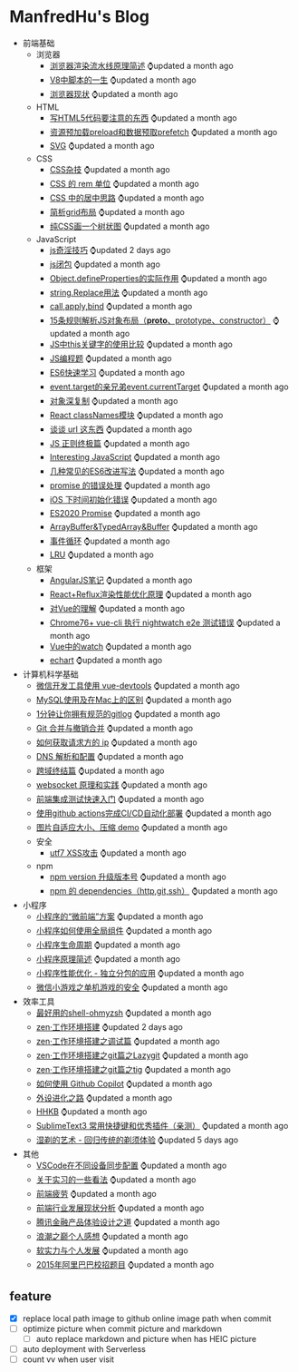 # ManfredHu's Blog

<!-- Here with topic and answer list start -->
- 前端基础
  - 浏览器
    - [浏览器渲染流水线原理简述](https://github.com/ManfredHu/manfredHu.github.io/blob/master/broswer/2021-12-31.broswer-render.md) ⌚️updated a month ago
    - [V8中脚本的一生](https://github.com/ManfredHu/manfredHu.github.io/blob/master/broswer/2022-1-26.script-in-v8.md) ⌚️updated a month ago
    - [浏览器现状](https://github.com/ManfredHu/manfredHu.github.io/blob/master/broswer/2022-5-5.broswer-present-situation.md) ⌚️updated a month ago
  - HTML
    - [写HTML5代码要注意的东西](https://github.com/ManfredHu/manfredHu.github.io/blob/master/html/2-someAboutHTML5.md) ⌚️updated a month ago
    - [资源预加载preload和数据预取prefetch](https://github.com/ManfredHu/manfredHu.github.io/blob/master/html/2021-01-17-preload-prefetch.md) ⌚️updated a month ago
    - [SVG](https://github.com/ManfredHu/manfredHu.github.io/blob/master/html/2022-08-03.svg.md) ⌚️updated a month ago
  - CSS
    - [CSS杂技](https://github.com/ManfredHu/manfredHu.github.io/blob/master/css/3-CSS-note.md) ⌚️updated a month ago
    - [CSS 的 rem 单位](https://github.com/ManfredHu/manfredHu.github.io/blob/master/css/26-rem.md) ⌚️updated a month ago
    - [CSS 中的居中思路](https://github.com/ManfredHu/manfredHu.github.io/blob/master/css/50-centeringInCss.md) ⌚️updated a month ago
    - [简析grid布局](https://github.com/ManfredHu/manfredHu.github.io/blob/master/css/55-grid.md) ⌚️updated a month ago
    - [纯CSS画一个树状图](https://github.com/ManfredHu/manfredHu.github.io/blob/master/css/61-tree-chart.md) ⌚️updated a month ago
  - JavaScript
    - [js奇淫技巧](https://github.com/ManfredHu/manfredHu.github.io/blob/master/js/2021-10-8.skillful-skill.md) ⌚️updated 2 days ago
    - [js闭包](https://github.com/ManfredHu/manfredHu.github.io/blob/master/js/6-javascript-closure.md) ⌚️updated a month ago
    - [Object.defineProperties的实际作用](https://github.com/ManfredHu/manfredHu.github.io/blob/master/js/5-MEANdevelop-ModelProblem.md) ⌚️updated a month ago
    - [string.Replace用法](https://github.com/ManfredHu/manfredHu.github.io/blob/master/js/8-stringReplace.md) ⌚️updated a month ago
    - [call,apply,bind](https://github.com/ManfredHu/manfredHu.github.io/blob/master/js/12-EvalCallApplyBind.md) ⌚️updated a month ago
    - [15条规则解析JS对象布局（**proto**、prototype、constructor）](https://github.com/ManfredHu/manfredHu.github.io/blob/master/js/13-proto-prototype-constructor.md) ⌚️updated a month ago
    - [JS中this关键字的使用比较](https://github.com/ManfredHu/manfredHu.github.io/blob/master/js/14-thisKeyWords.md) ⌚️updated a month ago
    - [JS编程题](https://github.com/ManfredHu/manfredHu.github.io/blob/master/js/15-veryGoodForUsing.md) ⌚️updated a month ago
    - [ES6快速学习](https://github.com/ManfredHu/manfredHu.github.io/blob/master/js/16-learn-ES6.md) ⌚️updated a month ago
    - [event.target的亲兄弟event.currentTarget](https://github.com/ManfredHu/manfredHu.github.io/blob/master/js/17-eventCurrentTarget.md) ⌚️updated a month ago
    - [对象深复制](https://github.com/ManfredHu/manfredHu.github.io/blob/master/js/19-extendMethod.md) ⌚️updated a month ago
    - [React classNames模块](https://github.com/ManfredHu/manfredHu.github.io/blob/master/js/21-classNames.md) ⌚️updated a month ago
    - [谈谈 url 这东西](https://github.com/ManfredHu/manfredHu.github.io/blob/master/js/22-url.md) ⌚️updated a month ago
    - [JS 正则终极篇](https://github.com/ManfredHu/manfredHu.github.io/blob/master/js/25-js-regexp.md) ⌚️updated a month ago
    - [Interesting JavaScript](https://github.com/ManfredHu/manfredHu.github.io/blob/master/js/20-interestingJavascript.md) ⌚️updated a month ago
    - [几种常见的ES6改进写法](https://github.com/ManfredHu/manfredHu.github.io/blob/master/js/30-es6-normal-error.md) ⌚️updated a month ago
    - [promise 的错误处理](https://github.com/ManfredHu/manfredHu.github.io/blob/master/js/52-promise-errorHandle.md) ⌚️updated a month ago
    - [iOS 下时间初始化错误](https://github.com/ManfredHu/manfredHu.github.io/blob/master/js/53-ios-newDateBug.md) ⌚️updated a month ago
    - [ES2020 Promise](https://github.com/ManfredHu/manfredHu.github.io/blob/master/js/56-es2020-promise.md) ⌚️updated a month ago
    - [ArrayBuffer&TypedArray&Buffer](https://github.com/ManfredHu/manfredHu.github.io/blob/master/js/57-js-buffer.md) ⌚️updated a month ago
    - [事件循环](https://github.com/ManfredHu/manfredHu.github.io/blob/master/js/2021-8-30.eventLoop.md) ⌚️updated a month ago
    - [LRU](https://github.com/ManfredHu/manfredHu.github.io/blob/master/js/2021-10-26.lru.md) ⌚️updated a month ago
  - 框架
    - [AngularJS笔记](https://github.com/ManfredHu/manfredHu.github.io/blob/master/framework/4-angular-note.md) ⌚️updated a month ago
    - [React+Reflux渲染性能优化原理](https://github.com/ManfredHu/manfredHu.github.io/blob/master/framework/23-reactRenderingPrinciple.md) ⌚️updated a month ago
    - [对Vue的理解](https://github.com/ManfredHu/manfredHu.github.io/blob/master/framework/32-vue-notes.md) ⌚️updated a month ago
    - [Chrome76+ vue-cli 执行 nightwatch e2e 测试错误](https://github.com/ManfredHu/manfredHu.github.io/blob/master/framework/52-vue-cli-e2e-error.md) ⌚️updated a month ago
    - [Vue中的watch](https://github.com/ManfredHu/manfredHu.github.io/blob/master/framework/2021-01-22.vue-watch.md) ⌚️updated a month ago
    - [echart](https://github.com/ManfredHu/manfredHu.github.io/blob/master/framework/2021-09-03.echart.md) ⌚️updated a month ago
- 计算机科学基础
  - [微信开发工具使用 vue-devtools](https://github.com/ManfredHu/manfredHu.github.io/blob/master/framework/48-vuedevtools-wechatDev.md) ⌚️updated a month ago
  - [MySQL使用及在Mac上的区别](https://github.com/ManfredHu/manfredHu.github.io/blob/master/cs/31-git-flow.md) ⌚️updated a month ago
  - [1分钟让你拥有规范的gitlog](https://github.com/ManfredHu/manfredHu.github.io/blob/master/cs/40-git-commitizen.md) ⌚️updated a month ago
  - [Git 合并与撤销合并](https://github.com/ManfredHu/manfredHu.github.io/blob/master/cs/49-git-revert.md) ⌚️updated a month ago
  - [如何获取请求方的 ip](https://github.com/ManfredHu/manfredHu.github.io/blob/master/cs/45-x-forwarded-for.md) ⌚️updated a month ago
  - [DNS 解析和配置](https://github.com/ManfredHu/manfredHu.github.io/blob/master/cs/35-dns-parse.md) ⌚️updated a month ago
  - [跨域终结篇](https://github.com/ManfredHu/manfredHu.github.io/blob/master/cs/42-cross-origin.md) ⌚️updated a month ago
  - [websocket 原理和实践](https://github.com/ManfredHu/manfredHu.github.io/blob/master/cs/43-websocket.md) ⌚️updated a month ago
  - [前端集成测试快速入门](https://github.com/ManfredHu/manfredHu.github.io/blob/master/cs/36-jest-travis-codecov.md) ⌚️updated a month ago
  - [使用github actions完成CI/CD自动化部署](https://github.com/ManfredHu/manfredHu.github.io/blob/master/cs/58-github-ci.md) ⌚️updated a month ago
  - [图片自适应大小、压缩 demo](https://github.com/ManfredHu/manfredHu.github.io/blob/master/cs/34-picture-fileUpload.md) ⌚️updated a month ago
  - 安全
    - [utf7 XSS攻击](https://github.com/ManfredHu/manfredHu.github.io/blob/master/cs/41-utf7-xss.md) ⌚️updated a month ago
  - npm
    - [npm version 升级版本号](https://github.com/ManfredHu/manfredHu.github.io/blob/master/cs/46-npm-version.md) ⌚️updated a month ago
    - [npm 的 dependencies（http,git,ssh）](https://github.com/ManfredHu/manfredHu.github.io/blob/master/cs/47-npm-dependencies.md) ⌚️updated a month ago
- 小程序
  - [小程序的“微前端”方案](https://github.com/ManfredHu/manfredHu.github.io/blob/master/miniprogram/2002-08-06.merge-mp-cli.md) ⌚️updated a month ago
  - [小程序如何使用全局组件](https://github.com/ManfredHu/manfredHu.github.io/blob/master/miniprogram/2020-10-21.mp-global-components.md) ⌚️updated a month ago
  - [小程序生命周期](https://github.com/ManfredHu/manfredHu.github.io/blob/master/miniprogram/2021-01-13.weapp-component-lifetimes.md) ⌚️updated a month ago
  - [小程序原理简述](https://github.com/ManfredHu/manfredHu.github.io/blob/master/miniprogram/2021-01-04.miniprogram.md) ⌚️updated a month ago
  - [小程序性能优化 - 独立分包的应用](https://github.com/ManfredHu/manfredHu.github.io/blob/master/miniprogram/54-miniprogram-optimization.md) ⌚️updated a month ago
  - [微信小游戏之单机游戏的安全](https://github.com/ManfredHu/manfredHu.github.io/blob/master/miniprogram/38-miniGame-security.md) ⌚️updated a month ago
- 效率工具
  - [最好用的shell-ohmyzsh](https://github.com/ManfredHu/manfredHu.github.io/blob/master/efficency/oh-my-zsh.md) ⌚️updated a month ago
  - [zen·工作环境搭建](https://github.com/ManfredHu/manfredHu.github.io/blob/master/efficency/build-env.md) ⌚️updated 2 days ago
  - [zen·工作环境搭建之调试篇](https://github.com/ManfredHu/manfredHu.github.io/blob/master/efficency/build-env-debug.md) ⌚️updated a month ago
  - [zen·工作环境搭建之git篇之Lazygit](https://github.com/ManfredHu/manfredHu.github.io/blob/master/efficency/lazygit.md) ⌚️updated a month ago
  - [zen·工作环境搭建之git篇之tig](https://github.com/ManfredHu/manfredHu.github.io/blob/master/efficency/tig.md) ⌚️updated a month ago
  - [如何使用 Github Copilot](https://github.com/ManfredHu/manfredHu.github.io/blob/master/efficency/github-copilot.md) ⌚️updated a month ago
  - [外设进化之路](https://github.com/ManfredHu/manfredHu.github.io/blob/master/efficency/keyboard.md) ⌚️updated a month ago
  - [HHKB](https://github.com/ManfredHu/manfredHu.github.io/blob/master/efficency/hhkb.md) ⌚️updated a month ago
  - [SublimeText3 常用快捷键和优秀插件（亲测）](https://github.com/ManfredHu/manfredHu.github.io/blob/master/others/11-SublimeText3Plus.md) ⌚️updated a month ago
  - [湿剃的艺术 - 回归传统的剃须体验](https://github.com/ManfredHu/manfredHu.github.io/blob/master/efficency/wet-shaving.md) ⌚️updated 5 days ago
- 其他
  - [VSCode在不同设备同步配置](https://github.com/ManfredHu/manfredHu.github.io/blob/master/others/github-gist.md) ⌚️updated a month ago
  - [关于实习的一些看法](https://github.com/ManfredHu/manfredHu.github.io/blob/master/others/18-internship.md) ⌚️updated a month ago
  - [前端疲劳](https://github.com/ManfredHu/manfredHu.github.io/blob/master/others/27-front-end-tried.md) ⌚️updated a month ago
  - [前端行业发展现状分析](https://github.com/ManfredHu/manfredHu.github.io/blob/master/others/28-font-end-development.md) ⌚️updated a month ago
  - [腾讯金融产品体验设计之道](https://github.com/ManfredHu/manfredHu.github.io/blob/master/others/book-design-fit.md) ⌚️updated a month ago
  - [浪潮之巅个人感想](https://github.com/ManfredHu/manfredHu.github.io/blob/master/others/book-topOfWave.md) ⌚️updated a month ago
  - [软实力与个人发展](https://github.com/ManfredHu/manfredHu.github.io/blob/master/others/soft-skills.md) ⌚️updated a month ago
  - [2015年阿里巴巴校招题目](https://github.com/ManfredHu/manfredHu.github.io/blob/master/others/10-AlibabaExamination.md) ⌚️updated a month ago

<!-- Here with topic and answer list end -->

## feature
- [x] replace local path image to github online image path when commit
- [ ] optimize picture when commit picture and markdown
    - [ ] auto replace markdown and picture when has HEIC picture
- [ ] auto deployment with Serverless
- [ ] count vv when user visit